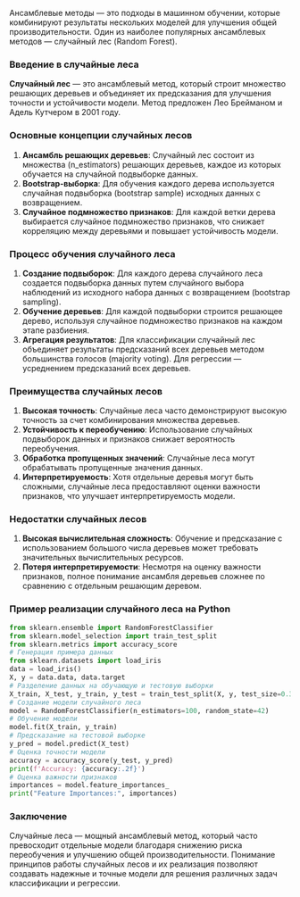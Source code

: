 Ансамблевые методы — это подходы в машинном обучении, которые комбинируют результаты нескольких моделей для улучшения общей производительности. Один из наиболее популярных ансамблевых методов — случайный лес (Random Forest).

### Введение в случайные леса

**Случайный лес** — это ансамблевый метод, который строит множество решающих деревьев и объединяет их предсказания для улучшения точности и устойчивости модели. Метод предложен Лео Брейманом и Адель Кутчером в 2001 году.

### Основные концепции случайных лесов

1. **Ансамбль решающих деревьев**: Случайный лес состоит из множества (n_estimators) решающих деревьев, каждое из которых обучается на случайной подвыборке данных.
2. **Bootstrap-выборка**: Для обучения каждого дерева используется случайная подвыборка (bootstrap sample) исходных данных с возвращением.
3. **Случайное подмножество признаков**: Для каждой ветки дерева выбирается случайное подмножество признаков, что снижает корреляцию между деревьями и повышает устойчивость модели.

### Процесс обучения случайного леса

1. **Создание подвыборок**: Для каждого дерева случайного леса создается подвыборка данных путем случайного выбора наблюдений из исходного набора данных с возвращением (bootstrap sampling).
2. **Обучение деревьев**: Для каждой подвыборки строится решающее дерево, используя случайное подмножество признаков на каждом этапе разбиения.
3. **Агрегация результатов**: Для классификации случайный лес объединяет результаты предсказаний всех деревьев методом большинства голосов (majority voting). Для регрессии — усреднением предсказаний всех деревьев.

### Преимущества случайных лесов

1. **Высокая точность**: Случайные леса часто демонстрируют высокую точность за счет комбинирования множества деревьев.
2. **Устойчивость к переобучению**: Использование случайных подвыборок данных и признаков снижает вероятность переобучения.
3. **Обработка пропущенных значений**: Случайные леса могут обрабатывать пропущенные значения данных.
4. **Интерпретируемость**: Хотя отдельные деревья могут быть сложными, случайные леса предоставляют оценки важности признаков, что улучшает интерпретируемость модели.

### Недостатки случайных лесов

1. **Высокая вычислительная сложность**: Обучение и предсказание с использованием большого числа деревьев может требовать значительных вычислительных ресурсов.
2. **Потеря интерпретируемости**: Несмотря на оценку важности признаков, полное понимание ансамбля деревьев сложнее по сравнению с отдельным решающим деревом.

### Пример реализации случайного леса на Python
```python
from sklearn.ensemble import RandomForestClassifier 
from sklearn.model_selection import train_test_split 
from sklearn.metrics import accuracy_score  
# Генерация примера данных 
from sklearn.datasets import load_iris 
data = load_iris() 
X, y = data.data, data.target  
# Разделение данных на обучающую и тестовую выборки 
X_train, X_test, y_train, y_test = train_test_split(X, y, test_size=0.3, random_state=42)  
# Создание модели случайного леса 
model = RandomForestClassifier(n_estimators=100, random_state=42)  
# Обучение модели 
model.fit(X_train, y_train)  
# Предсказание на тестовой выборке 
y_pred = model.predict(X_test)  
# Оценка точности модели 
accuracy = accuracy_score(y_test, y_pred) 
print(f'Accuracy: {accuracy:.2f}')  
# Оценка важности признаков 
importances = model.feature_importances_ 
print("Feature Importances:", importances)
```
### Заключение

Случайные леса — мощный ансамблевый метод, который часто превосходит отдельные модели благодаря снижению риска переобучения и улучшению общей производительности. Понимание принципов работы случайных лесов и их реализация позволяют создавать надежные и точные модели для решения различных задач классификации и регрессии.